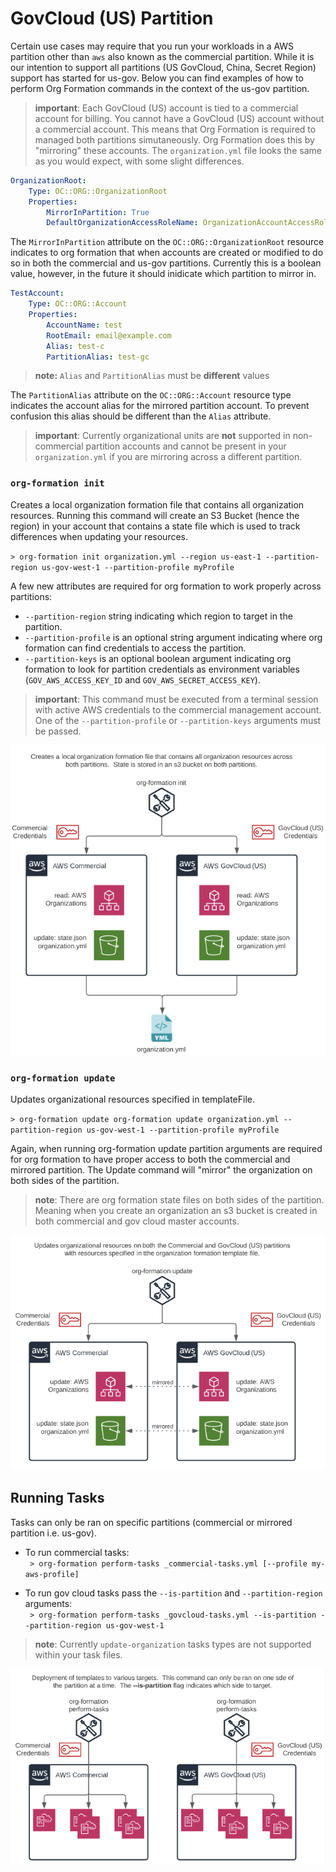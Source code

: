 # GovCloud (US) Partition
Certain use cases may require that you run your workloads in a AWS partition other than `aws` also known as the commercial partition.  While it is our intention to support all partitions (US GovCloud, China, Secret Region) support has started for us-gov. Below you can find examples of how to perform Org Formation commands in the context of the us-gov partition.

> **important**:  Each GovCloud (US) account is tied to a commercial account for billing.  You cannot have a GovCloud (US) account without a commercial account.  This means that Org Formation is required to managed both partitions simutaneously.  Org Formation does this by "mirroring" these accounts.  The `organization.yml` file looks the same as you would expect, with some slight differences.

``` yaml
OrganizationRoot:
    Type: OC::ORG::OrganizationRoot
    Properties:
        MirrorInPartition: True
        DefaultOrganizationAccessRoleName: OrganizationAccountAccessRole
```

The `MirrorInPartition` attribute on the `OC::ORG::OrganizationRoot` resource indicates to org formation that when accounts are created or modified to do so in both the commercial and us-gov partitions.  Currently this is a boolean value, however, in the future it should inidicate which partition to mirror in.

``` yaml
TestAccount:
    Type: OC::ORG::Account
    Properties:
        AccountName: test
        RootEmail: email@example.com
        Alias: test-c
        PartitionAlias: test-gc
```

> **note:** `Alias` and `PartitionAlias` must be **different** values

The `PartitionAlias` attribute on the `OC::ORG::Account` resource type indicates the account alias for the mirrored partition account.  To prevent confusion this alias should be different than the `Alias` attribute.

> **important**: Currently organizational units are **not** supported in non-commercial partition accounts and cannot be present in your `organization.yml` if you are mirroring across a different partition.

### ``org-formation init``

Creates a local organization formation file that contains all organization resources. Running this command will create an S3 Bucket (hence the region) in your account that contains a state file which is used to track differences when updating your resources.

``> org-formation init organization.yml --region us-east-1 --partition-region us-gov-west-1 --partition-profile myProfile``  

A few new attributes are required for org formation to work properly across partitions:
   - `--partition-region` string indicating which region to target in the partition.
   - `--partition-profile` is an optional string argument indicating where org formation can find credentials to access the partition.  
   - `--partition-keys` is an optional boolean argument indicating org formation to look for partition credentials as environment variables (`GOV_AWS_ACCESS_KEY_ID` and `GOV_AWS_SECRET_ACCESS_KEY`).  
   
> **important**: This command must be executed from a terminal session with active AWS credentials to the commercial management account.  One of the `--partition-profile` or `--partition-keys` arguments must be passed.

![init](./img/govcloud-org-formation-init.png)

### ``org-formation update``

Updates organizational resources specified in templateFile.

``> org-formation update org-formation update organization.yml --partition-region us-gov-west-1 --partition-profile myProfile``  

Again, when running org-formation update partition arguments are required for org formation to have proper access to both the commercial and mirrored partition.  The Update command will "mirror" the organization on both sides of the partition.

> **note**: There are org formation state files on both sides of the partition.  Meaning when you create an organization an s3 bucket is created in both commercial and gov cloud master accounts.

![init](./img/govcloud-org-formation-update.png)

## Running Tasks
Tasks can only be ran on specific partitions (commercial or mirrored partition i.e. us-gov).
   - To run commercial tasks:  
   `` > org-formation perform-tasks _commercial-tasks.yml [--profile my-aws-profile]``  

   - To run gov cloud tasks pass the `--is-partition` and `--partition-region` arguments:  
   `` > org-formation perform-tasks _govcloud-tasks.yml --is-partition --partition-region us-gov-west-1``  

> **note**: Currently `update-organization` tasks types are not supported within your task files.

![init](./img/govcloud-org-formation-perform-tasks.png)
